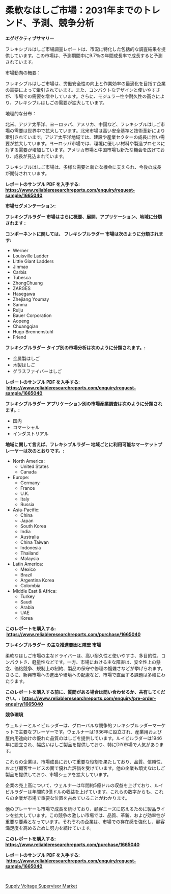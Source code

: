 <p><h1>柔軟なはしご市場：2031年までのトレンド、予測、競争分析</h1></p><p><strong>エグゼクティブサマリー</strong></p>
<p><p>フレキシブルはしご市場調査レポートは、市況に特化した包括的な調査結果を提供しています。この市場は、予測期間中に9.7％の年間成長率で成長すると予測されています。</p><p>市場動向の概要：</p><p>フレキシブルはしご市場は、労働安全性の向上と作業効率の最適化を目指す企業の需要によって牽引されています。また、コンパクトなデザインと使いやすさが、市場での需要を増やしています。さらに、モジュラー性や耐久性の高さにより、フレキシブルはしごの需要が拡大しています。</p><p>地理的な分布：</p><p>北米、アジア太平洋、ヨーロッパ、アメリカ、中国など、フレキシブルはしご市場の需要は世界中で拡大しています。北米市場は高い安全基準と技術革新により牽引されています。アジア太平洋地域では、建設や産業セクターの成長に伴い需要が拡大しています。ヨーロッパ市場では、環境に優しい材料や製造プロセスに対する需要が増加しています。アメリカ市場と中国市場も新たな機会を広げており、成長が見込まれています。</p><p>フレキシブルはしご市場は、多様な需要と新たな機会に支えられ、今後の成長が期待されています。</p></p>
<p><strong>レポートのサンプル PDF を入手する: <a href="https://www.reliableresearchreports.com/enquiry/request-sample/1665040">https://www.reliableresearchreports.com/enquiry/request-sample/1665040</a></strong></p>
<p><strong>市場セグメンテーション:</strong></p>
<p><strong> フレキシブルラダー 市場はさらに概要、展開、アプリケーション、地域に分類されます :</strong></p>
<p><strong>コンポーネントに関しては、 フレキシブルラダー 市場は次のように分類されます: &nbsp;</strong></p>
<p><ul><li>Werner</li><li>Louisville Ladder</li><li>Little Giant Ladders</li><li>Jinmao</li><li>Carbis</li><li>Tubesca</li><li>ZhongChuang</li><li>ZARGES</li><li>Hasegawa</li><li>Zhejiang Youmay</li><li>Sanma</li><li>Ruiju</li><li>Bauer Corporation</li><li>Aopeng</li><li>Chuangqian</li><li>Hugo Brennenstuhl</li><li>Friend</li></ul></p>
<p><strong> フレキシブルラダー タイプ別の市場分析は次のように分類されます。:</strong></p>
<p><ul><li>金属製はしご</li><li>木製はしご</li><li>グラスファイバーはしご</li></ul></p>
<p><strong>レポートのサンプル PDF を入手する: &nbsp;<a href="https://www.reliableresearchreports.com/enquiry/request-sample/1665040">https://www.reliableresearchreports.com/enquiry/request-sample/1665040</a></strong></p>
<p><strong> フレキシブルラダー アプリケーション別の市場産業調査は次のように分類されます。:</strong></p>
<p><ul><li>国内</li><li>コマーシャル</li><li>インダストリアル</li></ul></p>
<p><strong>地域に関して言えば、フレキシブルラダー 地域ごとに利用可能なマーケットプレーヤーは次のとおりです。:</strong></p>
<p><ul>
    <li>
        North America:
        <ul>
            <li>United States</li>
            <li>Canada</li>
        </ul>
    </li>
    <li>
        Europe:
        <ul>
            <li>Germany</li>
            <li>France</li>
            <li>U.K.</li>
            <li>Italy</li>
            <li>Russia</li>
        </ul>
    </li>
    <li>
        Asia-Pacific:
        <ul>
            <li>China</li>
            <li>Japan</li>
            <li>South Korea</li>
            <li>India</li>
            <li>Australia</li>
            <li>China Taiwan</li>
            <li>Indonesia</li>
            <li>Thailand</li>
            <li>Malaysia</li>
        </ul>
    </li>
    <li>
        Latin America:
        <ul>
            <li>Mexico</li>
            <li>Brazil</li>
            <li>Argentina Korea</li>
            <li>Colombia</li>
        </ul>
    </li>
    <li>
        Middle East & Africa:
        <ul>
            <li>Turkey</li>
            <li>Saudi</li>
            <li>Arabia</li>
            <li>UAE</li>
            <li>Korea</li>
        </ul>
    </li>
    </ul></p>
<p><strong>このレポートを購入する: &nbsp;<a href="https://www.reliableresearchreports.com/purchase/1665040">https://www.reliableresearchreports.com/purchase/1665040</a></strong></p>
<p><strong>フレキシブルラダー の主な推進要因と障壁 市場</strong></p>
<p><p>柔軟なはしご市場の主なドライバーは、高い耐久性と使いやすさ、多目的性、コンパクトさ、軽量性などです。一方、市場における主な障害は、安全性上の懸念、価格競争、規制上の制約、製品の保守や修理の複雑さなどが挙げられます。さらに、新興市場への進出や環境への配慮など、市場で直面する課題は多岐にわたります。</p></p>
<p><strong>このレポートを購入する前に、質問がある場合は問い合わせるか、共有してください。:&nbsp; <a href="https://www.reliableresearchreports.com/enquiry/pre-order-enquiry/1665040">https://www.reliableresearchreports.com/enquiry/pre-order-enquiry/1665040</a></strong></p>
<p><strong>競争環境</strong></p>
<p><p>ウェルナーとルイビルラダーは、グローバルな競争的フレキシブルラダーマーケットで主要なプレーヤーです。ウェルナーは1936年に設立され、産業用および屋内用途向けの優れた品質のはしごを提供しています。ルイビルラダーは1946年に設立され、幅広いはしご製品を提供しており、特にDIY市場で人気があります。</p><p>これらの企業は、市場成長において重要な役割を果たしており、品質、信頼性、および顧客サービスの面で優れた評価を受けています。他の企業も頑丈なはしご製品を提供しており、市場シェアを拡大しています。</p><p>企業の売上高について、ウェルナーは年間約5億ドルの収益を上げており、ルイビルラダーは年間約3億ドルの収益を上げています。これらの数字からも、これらの企業が市場で重要な位置を占めていることがわかります。</p><p>他のプレーヤーも市場で成長を続けており、顧客ニーズに応えるために製品ラインを拡大しています。この競争の激しい市場では、品質、革新、および効率性が重要な要素となっています。それぞれの企業は、市場での存在感を強化し、顧客満足度を高めるために努力を続けています。</p></p>
<p><strong>このレポートを購入する: &nbsp; <a href="https://www.reliableresearchreports.com/purchase/1665040">https://www.reliableresearchreports.com/purchase/1665040</a></strong></p>
<p><strong>レポートのサンプル PDF を入手する: &nbsp;<a href="https://www.reliableresearchreports.com/enquiry/request-sample/1665040">https://www.reliableresearchreports.com/enquiry/request-sample/1665040</a></strong><strong></strong></p>
<p>&nbsp;</p>
<p><p><a href="https://github.com/Chiragrp22/Market-Research-Report-List-4/blob/main/supply-voltage-supervisor-market.md">Supply Voltage Supervisor Market</a></p></p>